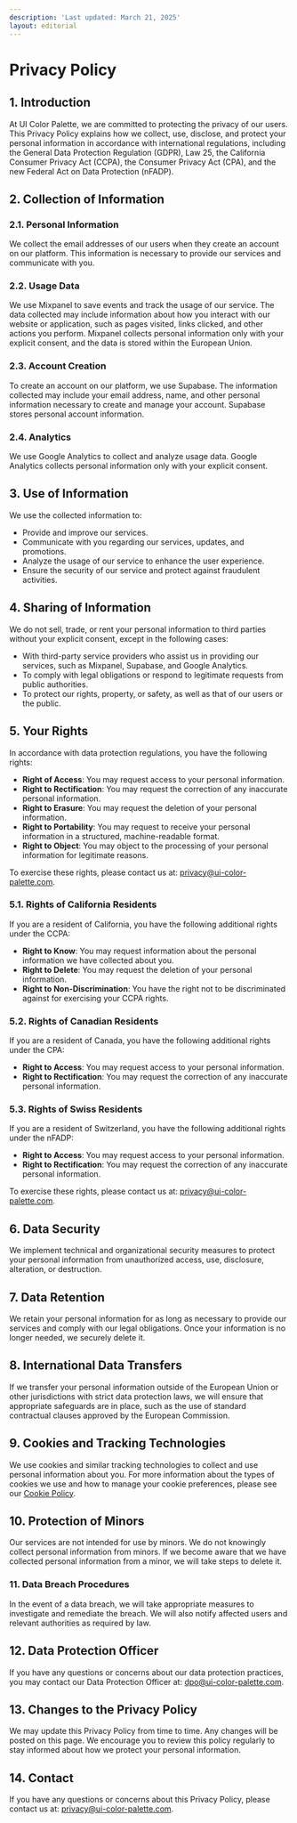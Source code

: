 ```yaml
---
description: 'Last updated: March 21, 2025'
layout: editorial
---
```


# Privacy Policy

## 1. Introduction

At UI Color Palette, we are committed to protecting the privacy of our users. This Privacy Policy explains how we collect, use, disclose, and protect your personal information in accordance with international regulations, including the General Data Protection Regulation (GDPR), Law 25, the California Consumer Privacy Act (CCPA), the Consumer Privacy Act (CPA), and the new Federal Act on Data Protection (nFADP).

## 2. Collection of Information

### 2.1. Personal Information

We collect the email addresses of our users when they create an account on our platform. This information is necessary to provide our services and communicate with you.

### 2.2. Usage Data

We use Mixpanel to save events and track the usage of our service. The data collected may include information about how you interact with our website or application, such as pages visited, links clicked, and other actions you perform. Mixpanel collects personal information only with your explicit consent, and the data is stored within the European Union.

### 2.3. Account Creation

To create an account on our platform, we use Supabase. The information collected may include your email address, name, and other personal information necessary to create and manage your account. Supabase stores personal account information.

### 2.4. Analytics

We use Google Analytics to collect and analyze usage data. Google Analytics collects personal information only with your explicit consent.

## 3. Use of Information

We use the collected information to:

* Provide and improve our services.
* Communicate with you regarding our services, updates, and promotions.
* Analyze the usage of our service to enhance the user experience.
* Ensure the security of our service and protect against fraudulent activities.

## 4. Sharing of Information

We do not sell, trade, or rent your personal information to third parties without your explicit consent, except in the following cases:

* With third-party service providers who assist us in providing our services, such as Mixpanel, Supabase, and Google Analytics.
* To comply with legal obligations or respond to legitimate requests from public authorities.
* To protect our rights, property, or safety, as well as that of our users or the public.

## 5. Your Rights

In accordance with data protection regulations, you have the following rights:

* **Right of Access**: You may request access to your personal information.
* **Right to Rectification**: You may request the correction of any inaccurate personal information.
* **Right to Erasure**: You may request the deletion of your personal information.
* **Right to Portability**: You may request to receive your personal information in a structured, machine-readable format.
* **Right to Object**: You may object to the processing of your personal information for legitimate reasons.

To exercise these rights, please contact us at: [privacy@ui-color-palette.com](mailto:privacy@ui-color-palette.com).

### 5.1. Rights of California Residents

If you are a resident of California, you have the following additional rights under the CCPA:

* **Right to Know**: You may request information about the personal information we have collected about you.
* **Right to Delete**: You may request the deletion of your personal information.
* **Right to Non-Discrimination**: You have the right not to be discriminated against for exercising your CCPA rights.

### 5.2. Rights of Canadian Residents

If you are a resident of Canada, you have the following additional rights under the CPA:

* **Right to Access**: You may request access to your personal information.
* **Right to Rectification**: You may request the correction of any inaccurate personal information.

### 5.3. Rights of Swiss Residents

If you are a resident of Switzerland, you have the following additional rights under the nFADP:

* **Right to Access**: You may request access to your personal information.
* **Right to Rectification**: You may request the correction of any inaccurate personal information.

To exercise these rights, please contact us at: [privacy@ui-color-palette.com](mailto:privacy@ui-color-palette.com).

## 6. Data Security

We implement technical and organizational security measures to protect your personal information from unauthorized access, use, disclosure, alteration, or destruction.

## 7. Data Retention

We retain your personal information for as long as necessary to provide our services and comply with our legal obligations. Once your information is no longer needed, we securely delete it.

## 8. International Data Transfers

If we transfer your personal information outside of the European Union or other jurisdictions with strict data protection laws, we will ensure that appropriate safeguards are in place, such as the use of standard contractual clauses approved by the European Commission.

## 9. Cookies and Tracking Technologies

We use cookies and similar tracking technologies to collect and use personal information about you. For more information about the types of cookies we use and how to manage your cookie preferences, please see our [Cookie Policy](https://uicp.ylb.lt/cookies).

## 10. Protection of Minors

Our services are not intended for use by minors. We do not knowingly collect personal information from minors. If we become aware that we have collected personal information from a minor, we will take steps to delete it.

### 11. Data Breach Procedures

In the event of a data breach, we will take appropriate measures to investigate and remediate the breach. We will also notify affected users and relevant authorities as required by law.

## 12. Data Protection Officer

If you have any questions or concerns about our data protection practices, you may contact our Data Protection Officer at: [dpo@ui-color-palette.com](mailto:dpo@ui-color-palette.com).

## 13. Changes to the Privacy Policy

We may update this Privacy Policy from time to time. Any changes will be posted on this page. We encourage you to review this policy regularly to stay informed about how we protect your personal information.

## 14. Contact

If you have any questions or concerns about this Privacy Policy, please contact us at: [privacy@ui-color-palette.com](mailto:privacy@ui-color-palette.com).

